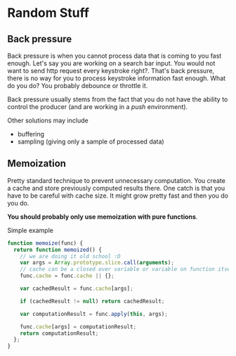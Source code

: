 # Random Stuff

## Back pressure

Back pressure is when you cannot process data that is coming to you fast enough.
Let's say you are working on a search bar input. You would not want to send http request every keystroke right?. That's back pressure, there is no way for you to process keystroke information fast enough. What do you do? You probably debounce or throttle it.

Back pressure usually stems from the fact that you do not have the ability to control the producer (and are working in a _push_ environment).

Other solutions may include

- buffering
- sampling (giving only a sample of processed data)

## Memoization

Pretty standard technique to prevent unnecessary computation.
You create a cache and store previously computed results there. One catch is that you have to be careful with cache size. It might grow pretty fast and then you do you do.

**You should probably only use memoization with pure functions**.

Simple example

```js
function memoize(func) {
  return function memoized() {
    // we are doing it old school :D
    var args = Array.prototype.slice.call(arguments);
    // cache can be a closed over variable or variable on function itself
    func.cache = func.cache || {};

    var cachedResult = func.cache[args];

    if (cachedResult != null) return cachedResult;

    var computationResult = func.apply(this, args);

    func.cache[args] = computationResult;
    return computationResult;
  };
}
```
